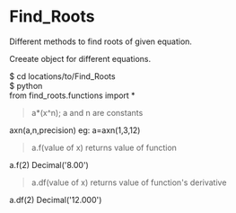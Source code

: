 # Find_Roots
Different methods to find roots of given equation.

Creeate object for different equations.

$ cd locations/to/Find_Roots  
$ python  
from find_roots.functions import *  

> a*(x^n); a and n are constants
> 
axn(a,n,precision)
eg: 
a=axn(1,3,12)
> a.f(value of x) returns value of function
>   
a.f(2)
Decimal('8.00')
> a.df(value of x) returns value of function's derivative
>   
a.df(2)
Decimal('12.000')
